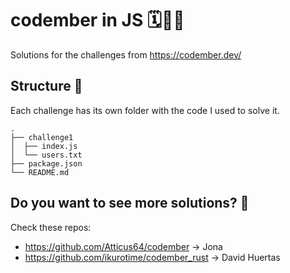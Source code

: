 # codember in JS 🗓️🧑‍💻
Solutions for the challenges from https://codember.dev/

## Structure 🌳
Each challenge has its own folder with the code I used to solve it.
```
.
├── challenge1
│  ├── index.js
│  └── users.txt
├── package.json
└── README.md
```

## Do you want to see more solutions? 👥
Check these repos:
- https://github.com/Atticus64/codember -> Jona <Atticus64>
- https://github.com/ikurotime/codember_rust -> David Huertas <ikurotime>
